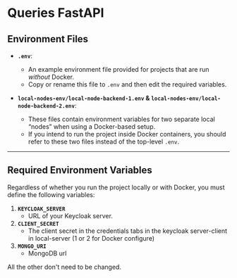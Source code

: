# Queries FastAPI 

## Environment Files

- **`.env`**:  
  - An example environment file provided for projects that are run _without_ Docker.  
  - Copy or rename this file to `.env` and then edit the required variables.

- **`local-nodes-env/local-node-backend-1.env` & `local-nodes-env/local-node-backend-2.env`**:  
  - These files contain environment variables for two separate local “nodes” when using a Docker-based setup.  
  - If you intend to run the project inside Docker containers, you should refer to these two files instead of the top-level `.env`.

---

## Required Environment Variables

Regardless of whether you run the project locally or with Docker, you must define the following variables:

1. **`KEYCLOAK_SERVER`**  
   - URL of your Keycloak server.
2. **`CLIENT_SECRET`**
   - The client secret in the credentials tabs in the keycloak server-client in local-server (1 or 2 for Docker configure)
3. **`MONGO_URI`**
   - MongoDB url

All the other don't need to be changed.

